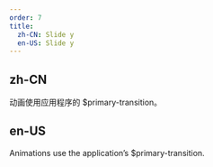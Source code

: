 ```yaml
---
order: 7
title:
  zh-CN: Slide y
  en-US: Slide y
---
```


## zh-CN

动画使用应用程序的 $primary-transition。

## en-US

Animations use the application’s $primary-transition.
